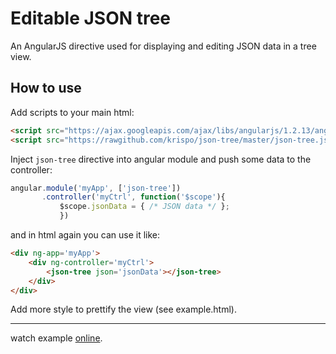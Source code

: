 # Editable JSON tree

An AngularJS directive used for displaying and editing JSON data in a tree view.

## How to use

Add scripts to your main html:
```html
<script src="https://ajax.googleapis.com/ajax/libs/angularjs/1.2.13/angular.min.js"></script>
<script src="https://rawgithub.com/krispo/json-tree/master/json-tree.js"></script>
```

Inject `json-tree` directive into angular module and push some data to the controller:
```javascript
angular.module('myApp', ['json-tree'])
       .controller('myCtrl', function('$scope'){
           $scope.jsonData = { /* JSON data */ };
           })
```

and in html again you can use it like:
```html
<div ng-app='myApp'>
    <div ng-controller='myCtrl'>
        <json-tree json='jsonData'></json-tree>
    </div>
</div>
```

Add more style to prettify the view (see example.html).

---
watch example [online](https://rawgithub.com/krispo/json-tree/master/example.html).